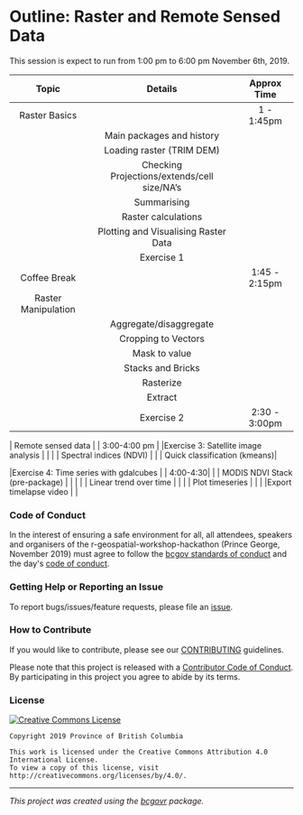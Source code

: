 

# Outline: Raster and Remote Sensed Data



This session is expect to run from 1:00 pm  to 6:00 pm November 6th, 2019.



| Topic         |  Details                   | Approx Time   |
|:---------------:|:----------------:|:---------------------------:|
| Raster Basics |                |                 1 - 1:45pm    | 
|                |  Main packages and history              |    |
|      | Loading raster (TRIM DEM)  |
| | Checking Projections/extends/cell size/NA’s | | 
|  | Summarising  | | 
|  | Raster calculations | 
|  | Plotting and Visualising Raster Data   | 
|    | Exercise 1   |    |
|    Coffee Break    |   |  1:45 - 2:15pm |
| Raster Manipulation   |   | 
|   | Aggregate/disaggregate  |  | 
|  | Cropping to Vectors   |   | 
| | Mask to value    |   | 
| | Stacks and Bricks   |  | 
| | Rasterize   |   | 
|  | Extract   |  |
|   |  Exercise 2 | 2:30 - 3:00pm |



| Remote sensed data | |  3:00-4:00 pm |
|Exercise 3: Satellite image analysis |   |
|   |  Spectral indices (NDVI) |
|   | Quick classification (kmeans)|


|Exercise 4: Time series with gdalcubes |  | 4:00-4:30|
|  | MODIS NDVI Stack (pre-package) |  |   |
|  | Linear trend over time |  | 
|  | Plot timeseries  |  |
|  |Export timelapse video |  | 






### Code of Conduct

In the interest of ensuring a safe environment for all,  all attendees, speakers and organisers of the r-geospatial-workshop-hackathon (Prince George, November 2019) must agree to follow the [bcgov standards of conduct](https://www2.gov.bc.ca/gov/content/careers-myhr/about-the-bc-public-service/ethics-standards-of-conduct/standards-of-conduct) and the day's [code of conduct](https://www.contributor-covenant.org/version/1/4/code-of-conduct).


### Getting Help or Reporting an Issue

To report bugs/issues/feature requests, please file an [issue](https://github.com/bcgov/ds-cop-intro-to-r/issues/).


### How to Contribute

If you would like to contribute, please see our [CONTRIBUTING](CONTRIBUTING.md) guidelines.

Please note that this project is released with a [Contributor Code of Conduct](CODE_OF_CONDUCT.md). By participating in this project you agree to abide by its terms.


### License

[![Creative Commons License](https://i.creativecommons.org/l/by/4.0/88x31.png)](http://creativecommons.org/licenses/by/4.0/)

```
Copyright 2019 Province of British Columbia

This work is licensed under the Creative Commons Attribution 4.0 International License.
To view a copy of this license, visit http://creativecommons.org/licenses/by/4.0/.
```
---
*This project was created using the [bcgovr](https://github.com/bcgov/bcgovr) package.* 
